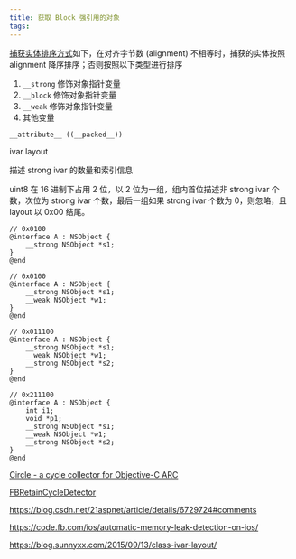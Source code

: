 ```yaml
---
title: 获取 Block 强引用的对象
tags:
---
```



[捕获实体排序方式](https://github.com/llvm-mirror/clang/blob/e870496ea61feb01aa0eb4dc599be0ddf2d03878/lib/CodeGen/CGBlocks.cpp#L366-L384)如下，在对齐字节数 (alignment) 不相等时，捕获的实体按照 alignment 降序排序；否则按照以下类型进行排序

1. `__strong` 修饰对象指针变量
2. `__block` 修饰对象指针变量
3. `__weak` 修饰对象指针变量
4. 其他变量

`__attribute__ ((__packed__))`






ivar layout 

描述 strong ivar 的数量和索引信息

uint8 在 16 进制下占用 2 位，以 2 位为一组，组内首位描述非 strong ivar 个数，次位为 strong ivar 个数，最后一组如果 strong ivar 个数为 0，则忽略，且 layout 以 0x00 结尾。

```
// 0x0100
@interface A : NSObject {
    __strong NSObject *s1;
}
@end

// 0x0100
@interface A : NSObject {
    __strong NSObject *s1;
    __weak NSObject *w1;
}
@end

// 0x011100
@interface A : NSObject {
    __strong NSObject *s1;
    __weak NSObject *w1;
    __strong NSObject *s2;
}
@end

// 0x211100
@interface A : NSObject {
    int i1;
    void *p1;
    __strong NSObject *s1;
    __weak NSObject *w1;
    __strong NSObject *s2;
}
@end
```


[Circle - a cycle collector for Objective-C ARC](https://github.com/mikeash/Circle/blob/master/Circle/CircleIVarLayout.m)

[FBRetainCycleDetector](https://github.com/facebook/FBRetainCycleDetector)


https://blog.csdn.net/21aspnet/article/details/6729724#comments

https://code.fb.com/ios/automatic-memory-leak-detection-on-ios/

https://blog.sunnyxx.com/2015/09/13/class-ivar-layout/